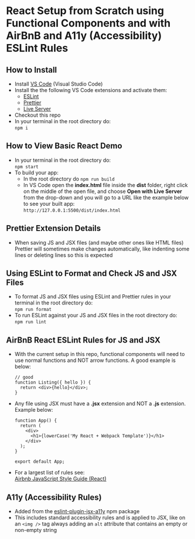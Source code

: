 # React Setup from Scratch using Functional Components and with AirBnB and A11y (Accessibility) ESLint Rules
## How to Install
- Install [VS Code](https://code.visualstudio.com/) (Visual Studio Code)
- Install the the following VS Code extensions and activate them:
   - [ESLint](https://marketplace.visualstudio.com/items?itemName=dbaeumer.vscode-eslint)  
   - [Prettier](https://marketplace.visualstudio.com/items?itemName=esbenp.prettier-vscode)
   - [Live Server](https://marketplace.visualstudio.com/items?itemName=ritwickdey.LiveServer)
- Checkout this repo
- In your terminal in the root directory do:  
`npm i`

## How to View Basic React Demo
- In your terminal in the root directory do:  
`npm start`
- To build your app:
   - In the root directory do `npm run build`
   - In VS Code open the __index.html__ file inside the __dist__ folder, right click on the middle of the open file, and choose __Open with Live Server__ from the drop-down and you will go to a URL like the example below to see your built app:  
   `http://127.0.0.1:5500/dist/index.html`

## Prettier Extension Details
- When saving JS and JSX files (and maybe other ones like HTML files) Prettier will sometimes make changes automatically, like indenting some lines or deleting lines so this is expected

## Using ESLint to Format and Check JS and JSX Files
- To format JS and JSX files using ESLint and Prettier rules in your terminal in the root directory do:  
`npm run format`
- To run ESLint against your JS and JSX files in the root directory do:  
`npm run lint`

## AirBnB React ESLint Rules for JS and JSX
- With the current setup in this repo, functional components will need to use normal functions and NOT arrow functions. A good example is below:
  ```
  // good
  function Listing({ hello }) {
    return <div>{hello}</div>;
  }
  ```
- Any file using JSX must have a __.jsx__ extension and NOT a __.js__ extension. Example below:
  ```
  function App() {
    return (
      <div>
        <h1>{lowerCase('My React + Webpack Template')}</h1>
      </div>
    );
  }

  export default App;
  ```
- For a largest list of rules see:  
[Airbnb JavaScript Style Guide (React)](https://airbnb.io/javascript/react/)

## A11y (Accessibility Rules)
- Added from the [eslint-plugin-jsx-a11y](https://www.npmjs.com/package/eslint-plugin-jsx-a11y) npm package
- This includes standard accessibility rules and is applied to JSX, like on an `<img />` tag always adding an `alt` attribute that contains an empty or non-empty string
